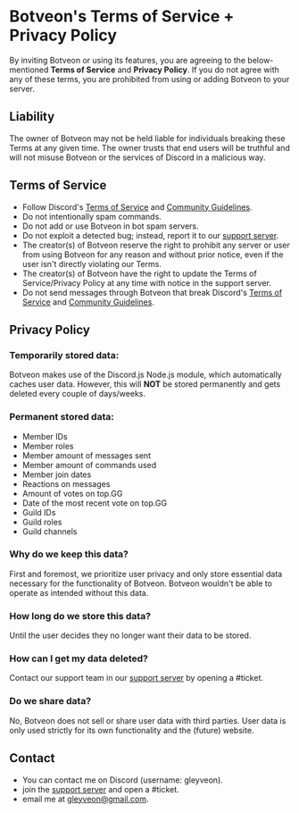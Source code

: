 # Botveon's Terms of Service + Privacy Policy
By inviting Botveon or using its features, you are agreeing to the below-mentioned **Terms of Service** and **Privacy Policy**. If you do not agree with any of these terms, you are prohibited from using or adding Botveon to your server.

## Liability
The owner of Botveon may not be held liable for individuals breaking these Terms at any given time. The owner trusts that end users will be truthful and will not misuse Botveon or the services of Discord in a malicious way.

## Terms of Service

- Follow Discord's [Terms of Service](https://discordapp.com/terms) and [Community Guidelines](https://discord.com/guidelines).
- Do not intentionally spam commands.
- Do not add or use Botveon in bot spam servers.
- Do not exploit a detected bug; instead, report it to our [support server](https://discord.gg/P3x9xtgFRH).
- The creator(s) of Botveon reserve the right to prohibit any server or user from using Botveon for any reason and without prior notice, even if the user isn't directly violating our Terms.
- The creator(s) of Botveon have the right to update the Terms of Service/Privacy Policy at any time with notice in the support server.
- Do not send messages through Botveon that break Discord's [Terms of Service](https://discordapp.com/terms) and [Community Guidelines](https://discord.com/guidelines).

## Privacy Policy
### Temporarily stored data:
Botveon makes use of the Discord.js Node.js module, which automatically caches user data. However, this will **NOT** be stored permanently and gets deleted every couple of days/weeks.


### Permanent stored data:
- Member IDs
- Member roles
- Member amount of messages sent
- Member amount of commands used
- Member join dates
- Reactions on messages
- Amount of votes on top.GG
- Date of the most recent vote on top.GG
- Guild IDs
- Guild roles
- Guild channels

### Why do we keep this data?
First and foremost, we prioritize user privacy and only store essential data necessary for the functionality of Botveon. Botveon wouldn't be able to operate as intended without this data.


### How long do we store this data?
Until the user decides they no longer want their data to be stored.

### How can I get my data deleted?
Contact our support team in our [support server](https://discord.gg/P3x9xtgFRH) by opening a #ticket.

### Do we share data?
No, Botveon does not sell or share user data with third parties. User data is only used strictly for its own functionality and the (future) website.

## Contact
- You can contact me on Discord (username: gleyveon).
- join the [support server](https://discord.gg/P3x9xtgFRH) and open a #ticket.
- email me at [gleyveon@gmail.com](mailto:gleyveon@gmail.com).
